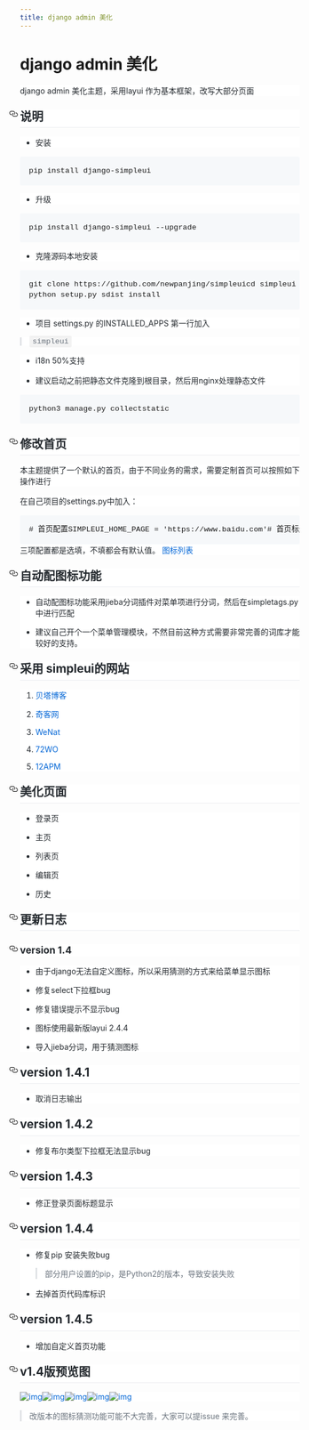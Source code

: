 ```yaml
---
title: django admin 美化
---
```


# django admin 美化

<p style="box-sizing: border-box; margin-bottom: 16px; margin-top: 0px; color: rgb(36, 41, 46); font-family: -apple-system, system-ui, &quot;Segoe UI&quot;, Helvetica, Arial, sans-serif, &quot;Apple Color Emoji&quot;, &quot;Segoe UI Emoji&quot;, &quot;Segoe UI Symbol&quot;; white-space: normal; background-color: rgb(255, 255, 255);">django admin 美化主题，采用layui 作为基本框架，改写大部分页面</p><h2 style="box-sizing: border-box; margin-bottom: 16px; margin-top: 24px; line-height: 1.25; border-bottom: 1px solid rgb(234, 236, 239); padding-bottom: 0.3em; color: rgb(36, 41, 46); font-family: -apple-system, system-ui, &quot;Segoe UI&quot;, Helvetica, Arial, sans-serif, &quot;Apple Color Emoji&quot;, &quot;Segoe UI Emoji&quot;, &quot;Segoe UI Symbol&quot;; white-space: normal; background-color: rgb(255, 255, 255);"><a id="user-content-说明" class="anchor" aria-hidden="true" href="https://github.com/newpanjing/simpleui#%E8%AF%B4%E6%98%8E" style="box-sizing: border-box; background-color: transparent; color: rgb(3, 102, 214); text-decoration-line: none; float: left; line-height: 1; margin-left: -20px; padding-right: 4px;"><svg class="octicon octicon-link" viewbox="0 0 16 16" version="1.1" width="16" height="16" aria-hidden="true"><path fill-rule="evenodd" d="M4 9h1v1H4c-1.5 0-3-1.69-3-3.5S2.55 3 4 3h4c1.45 0 3 1.69 3 3.5 0 1.41-.91 2.72-2 3.25V8.59c.58-.45 1-1.27 1-2.09C10 5.22 8.98 4 8 4H4c-.98 0-2 1.22-2 2.5S3 9 4 9zm9-3h-1v1h1c1 0 2 1.22 2 2.5S13.98 12 13 12H9c-.98 0-2-1.22-2-2.5 0-.83.42-1.64 1-2.09V6.25c-1.09.53-2 1.84-2 3.25C6 11.31 7.55 13 9 13h4c1.45 0 3-1.69 3-3.5S14.5 6 13 6z"></path></svg></a>说明</h2><ul style="box-sizing: border-box; margin-bottom: 16px; padding-left: 2em; color: rgb(36, 41, 46); font-family: -apple-system, system-ui, &quot;Segoe UI&quot;, Helvetica, Arial, sans-serif, &quot;Apple Color Emoji&quot;, &quot;Segoe UI Emoji&quot;, &quot;Segoe UI Symbol&quot;; white-space: normal; background-color: rgb(255, 255, 255);" class=" list-paddingleft-2"><li><p>安装</p></li></ul><pre style="box-sizing: border-box; font-family: SFMono-Regular, Consolas, &quot;Liberation Mono&quot;, Menlo, Courier, monospace; font-size: 13.6px; margin-bottom: 0px; margin-top: 0px; overflow-wrap: normal; background-color: rgb(246, 248, 250); border-radius: 3px; line-height: 1.45; overflow: auto; padding: 16px; word-break: normal;">pip&nbsp;install&nbsp;django-simpleui</pre><ul style="box-sizing: border-box; margin-bottom: 16px; padding-left: 2em; color: rgb(36, 41, 46); font-family: -apple-system, system-ui, &quot;Segoe UI&quot;, Helvetica, Arial, sans-serif, &quot;Apple Color Emoji&quot;, &quot;Segoe UI Emoji&quot;, &quot;Segoe UI Symbol&quot;; white-space: normal; background-color: rgb(255, 255, 255);" class=" list-paddingleft-2"><li><p>升级</p></li></ul><pre style="box-sizing: border-box; font-family: SFMono-Regular, Consolas, &quot;Liberation Mono&quot;, Menlo, Courier, monospace; font-size: 13.6px; margin-bottom: 0px; margin-top: 0px; overflow-wrap: normal; background-color: rgb(246, 248, 250); border-radius: 3px; line-height: 1.45; overflow: auto; padding: 16px; word-break: normal;">pip&nbsp;install&nbsp;django-simpleui&nbsp;--upgrade</pre><ul style="box-sizing: border-box; margin-bottom: 16px; padding-left: 2em; color: rgb(36, 41, 46); font-family: -apple-system, system-ui, &quot;Segoe UI&quot;, Helvetica, Arial, sans-serif, &quot;Apple Color Emoji&quot;, &quot;Segoe UI Emoji&quot;, &quot;Segoe UI Symbol&quot;; white-space: normal; background-color: rgb(255, 255, 255);" class=" list-paddingleft-2"><li><p>克隆源码本地安装</p></li></ul><pre style="box-sizing: border-box; font-family: SFMono-Regular, Consolas, &quot;Liberation Mono&quot;, Menlo, Courier, monospace; font-size: 13.6px; margin-bottom: 0px; margin-top: 0px; overflow-wrap: normal; background-color: rgb(246, 248, 250); border-radius: 3px; line-height: 1.45; overflow: auto; padding: 16px; word-break: normal;">git&nbsp;clone&nbsp;https://github.com/newpanjing/simpleuicd&nbsp;simpleui
python&nbsp;setup.py&nbsp;sdist&nbsp;install</pre><ul style="box-sizing: border-box; margin-bottom: 16px; padding-left: 2em; color: rgb(36, 41, 46); font-family: -apple-system, system-ui, &quot;Segoe UI&quot;, Helvetica, Arial, sans-serif, &quot;Apple Color Emoji&quot;, &quot;Segoe UI Emoji&quot;, &quot;Segoe UI Symbol&quot;; white-space: normal; background-color: rgb(255, 255, 255);" class=" list-paddingleft-2"><li><p>项目 settings.py 的INSTALLED_APPS 第一行加入</p></li></ul><blockquote style="box-sizing: border-box; margin: 0px 0px 16px; border-left: 0.25em solid rgb(223, 226, 229); color: rgb(106, 115, 125); padding: 0px 1em; font-family: -apple-system, system-ui, &quot;Segoe UI&quot;, Helvetica, Arial, sans-serif, &quot;Apple Color Emoji&quot;, &quot;Segoe UI Emoji&quot;, &quot;Segoe UI Symbol&quot;; white-space: normal; background-color: rgb(255, 255, 255);"><p style="box-sizing: border-box; margin-bottom: 0px; margin-top: 0px;"><code style="box-sizing: border-box; font-family: SFMono-Regular, Consolas, &quot;Liberation Mono&quot;, Menlo, Courier, monospace; font-size: 13.6px; background-color: rgba(27, 31, 35, 0.05); border-radius: 3px; margin: 0px; padding: 0.2em 0.4em;">simpleui</code></p></blockquote><ul style="box-sizing: border-box; margin-bottom: 16px; padding-left: 2em; color: rgb(36, 41, 46); font-family: -apple-system, system-ui, &quot;Segoe UI&quot;, Helvetica, Arial, sans-serif, &quot;Apple Color Emoji&quot;, &quot;Segoe UI Emoji&quot;, &quot;Segoe UI Symbol&quot;; white-space: normal; background-color: rgb(255, 255, 255);" class=" list-paddingleft-2"><li><p style="box-sizing: border-box; margin-bottom: 16px; margin-top: 16px;">i18n 50%支持</p></li><li><p style="box-sizing: border-box; margin-bottom: 16px; margin-top: 16px;">建议启动之前把静态文件克隆到根目录，然后用nginx处理静态文件</p></li></ul><pre style="box-sizing: border-box; font-family: SFMono-Regular, Consolas, &quot;Liberation Mono&quot;, Menlo, Courier, monospace; font-size: 13.6px; margin-bottom: 0px; margin-top: 0px; overflow-wrap: normal; background-color: rgb(246, 248, 250); border-radius: 3px; line-height: 1.45; overflow: auto; padding: 16px; word-break: normal;">python3&nbsp;manage.py&nbsp;collectstatic</pre><h2 style="box-sizing: border-box; margin-bottom: 16px; margin-top: 24px; line-height: 1.25; border-bottom: 1px solid rgb(234, 236, 239); padding-bottom: 0.3em; color: rgb(36, 41, 46); font-family: -apple-system, system-ui, &quot;Segoe UI&quot;, Helvetica, Arial, sans-serif, &quot;Apple Color Emoji&quot;, &quot;Segoe UI Emoji&quot;, &quot;Segoe UI Symbol&quot;; white-space: normal; background-color: rgb(255, 255, 255);"><a id="user-content-修改首页" class="anchor" aria-hidden="true" href="https://github.com/newpanjing/simpleui#%E4%BF%AE%E6%94%B9%E9%A6%96%E9%A1%B5" style="box-sizing: border-box; background-color: transparent; color: rgb(3, 102, 214); text-decoration-line: none; float: left; line-height: 1; margin-left: -20px; padding-right: 4px;"><svg class="octicon octicon-link" viewbox="0 0 16 16" version="1.1" width="16" height="16" aria-hidden="true"><path fill-rule="evenodd" d="M4 9h1v1H4c-1.5 0-3-1.69-3-3.5S2.55 3 4 3h4c1.45 0 3 1.69 3 3.5 0 1.41-.91 2.72-2 3.25V8.59c.58-.45 1-1.27 1-2.09C10 5.22 8.98 4 8 4H4c-.98 0-2 1.22-2 2.5S3 9 4 9zm9-3h-1v1h1c1 0 2 1.22 2 2.5S13.98 12 13 12H9c-.98 0-2-1.22-2-2.5 0-.83.42-1.64 1-2.09V6.25c-1.09.53-2 1.84-2 3.25C6 11.31 7.55 13 9 13h4c1.45 0 3-1.69 3-3.5S14.5 6 13 6z"></path></svg></a>修改首页</h2><p style="box-sizing: border-box; margin-bottom: 16px; margin-top: 0px; color: rgb(36, 41, 46); font-family: -apple-system, system-ui, &quot;Segoe UI&quot;, Helvetica, Arial, sans-serif, &quot;Apple Color Emoji&quot;, &quot;Segoe UI Emoji&quot;, &quot;Segoe UI Symbol&quot;; white-space: normal; background-color: rgb(255, 255, 255);">本主题提供了一个默认的首页，由于不同业务的需求，需要定制首页可以按照如下操作进行</p><p style="box-sizing: border-box; margin-bottom: 16px; margin-top: 0px; color: rgb(36, 41, 46); font-family: -apple-system, system-ui, &quot;Segoe UI&quot;, Helvetica, Arial, sans-serif, &quot;Apple Color Emoji&quot;, &quot;Segoe UI Emoji&quot;, &quot;Segoe UI Symbol&quot;; white-space: normal; background-color: rgb(255, 255, 255);">在自己项目的settings.py中加入：</p><pre style="box-sizing: border-box; font-family: SFMono-Regular, Consolas, &quot;Liberation Mono&quot;, Menlo, Courier, monospace; font-size: 13.6px; margin-bottom: 0px; margin-top: 0px; overflow-wrap: normal; background-color: rgb(246, 248, 250); border-radius: 3px; line-height: 1.45; overflow: auto; padding: 16px; word-break: normal;">#&nbsp;首页配置SIMPLEUI_HOME_PAGE&nbsp;=&nbsp;&#39;https://www.baidu.com&#39;#&nbsp;首页标题SIMPLEUI_HOME_TITLE&nbsp;=&nbsp;&#39;百度一下你就知道&#39;#&nbsp;首页图标SIMPLEUI_HOME_ICON&nbsp;=&nbsp;&#39;layui-icon-rate&#39;</pre><p style="box-sizing: border-box; margin-bottom: 16px; margin-top: 0px; color: rgb(36, 41, 46); font-family: -apple-system, system-ui, &quot;Segoe UI&quot;, Helvetica, Arial, sans-serif, &quot;Apple Color Emoji&quot;, &quot;Segoe UI Emoji&quot;, &quot;Segoe UI Symbol&quot;; white-space: normal; background-color: rgb(255, 255, 255);">三项配置都是选填，不填都会有默认值。&nbsp;<a href="https://github.com/newpanjing/simpleui/blob/master/ICON.md" style="box-sizing: border-box; background-color: transparent; color: rgb(3, 102, 214); text-decoration-line: none;">图标列表</a></p><h2 style="box-sizing: border-box; margin-bottom: 16px; margin-top: 24px; line-height: 1.25; border-bottom: 1px solid rgb(234, 236, 239); padding-bottom: 0.3em; color: rgb(36, 41, 46); font-family: -apple-system, system-ui, &quot;Segoe UI&quot;, Helvetica, Arial, sans-serif, &quot;Apple Color Emoji&quot;, &quot;Segoe UI Emoji&quot;, &quot;Segoe UI Symbol&quot;; white-space: normal; background-color: rgb(255, 255, 255);"><a id="user-content-自动配图标功能" class="anchor" aria-hidden="true" href="https://github.com/newpanjing/simpleui#%E8%87%AA%E5%8A%A8%E9%85%8D%E5%9B%BE%E6%A0%87%E5%8A%9F%E8%83%BD" style="box-sizing: border-box; background-color: transparent; color: rgb(3, 102, 214); text-decoration-line: none; float: left; line-height: 1; margin-left: -20px; padding-right: 4px;"><svg class="octicon octicon-link" viewbox="0 0 16 16" version="1.1" width="16" height="16" aria-hidden="true"><path fill-rule="evenodd" d="M4 9h1v1H4c-1.5 0-3-1.69-3-3.5S2.55 3 4 3h4c1.45 0 3 1.69 3 3.5 0 1.41-.91 2.72-2 3.25V8.59c.58-.45 1-1.27 1-2.09C10 5.22 8.98 4 8 4H4c-.98 0-2 1.22-2 2.5S3 9 4 9zm9-3h-1v1h1c1 0 2 1.22 2 2.5S13.98 12 13 12H9c-.98 0-2-1.22-2-2.5 0-.83.42-1.64 1-2.09V6.25c-1.09.53-2 1.84-2 3.25C6 11.31 7.55 13 9 13h4c1.45 0 3-1.69 3-3.5S14.5 6 13 6z"></path></svg></a>自动配图标功能</h2><ul style="box-sizing: border-box; margin-bottom: 16px; padding-left: 2em; color: rgb(36, 41, 46); font-family: -apple-system, system-ui, &quot;Segoe UI&quot;, Helvetica, Arial, sans-serif, &quot;Apple Color Emoji&quot;, &quot;Segoe UI Emoji&quot;, &quot;Segoe UI Symbol&quot;; white-space: normal; background-color: rgb(255, 255, 255);" class=" list-paddingleft-2"><li><p>自动配图标功能采用jieba分词插件对菜单项进行分词，然后在simpletags.py中进行匹配</p></li><li><p>建议自己开个一个菜单管理模块，不然目前这种方式需要非常完善的词库才能较好的支持。</p></li></ul><h2 style="box-sizing: border-box; margin-bottom: 16px; margin-top: 24px; line-height: 1.25; border-bottom: 1px solid rgb(234, 236, 239); padding-bottom: 0.3em; color: rgb(36, 41, 46); font-family: -apple-system, system-ui, &quot;Segoe UI&quot;, Helvetica, Arial, sans-serif, &quot;Apple Color Emoji&quot;, &quot;Segoe UI Emoji&quot;, &quot;Segoe UI Symbol&quot;; white-space: normal; background-color: rgb(255, 255, 255);"><a id="user-content-采用-simpleui的网站" class="anchor" aria-hidden="true" href="https://github.com/newpanjing/simpleui#%E9%87%87%E7%94%A8-simpleui%E7%9A%84%E7%BD%91%E7%AB%99" style="box-sizing: border-box; background-color: transparent; color: rgb(3, 102, 214); text-decoration-line: none; float: left; line-height: 1; margin-left: -20px; padding-right: 4px;"><svg class="octicon octicon-link" viewbox="0 0 16 16" version="1.1" width="16" height="16" aria-hidden="true"><path fill-rule="evenodd" d="M4 9h1v1H4c-1.5 0-3-1.69-3-3.5S2.55 3 4 3h4c1.45 0 3 1.69 3 3.5 0 1.41-.91 2.72-2 3.25V8.59c.58-.45 1-1.27 1-2.09C10 5.22 8.98 4 8 4H4c-.98 0-2 1.22-2 2.5S3 9 4 9zm9-3h-1v1h1c1 0 2 1.22 2 2.5S13.98 12 13 12H9c-.98 0-2-1.22-2-2.5 0-.83.42-1.64 1-2.09V6.25c-1.09.53-2 1.84-2 3.25C6 11.31 7.55 13 9 13h4c1.45 0 3-1.69 3-3.5S14.5 6 13 6z"></path></svg></a>采用 simpleui的网站</h2><ol style="box-sizing: border-box; margin-bottom: 16px; padding-left: 2em; color: rgb(36, 41, 46); font-family: -apple-system, system-ui, &quot;Segoe UI&quot;, Helvetica, Arial, sans-serif, &quot;Apple Color Emoji&quot;, &quot;Segoe UI Emoji&quot;, &quot;Segoe UI Symbol&quot;; white-space: normal; background-color: rgb(255, 255, 255);" class=" list-paddingleft-2"><li><p><a href="https://www.88cto.com/" rel="nofollow" style="box-sizing: border-box; background-color: transparent; color: rgb(3, 102, 214); text-decoration-line: none;">贝塔博客</a></p></li><li><p><a href="https://www.qikenet.com/" rel="nofollow" style="box-sizing: border-box; background-color: transparent; color: rgb(3, 102, 214); text-decoration-line: none;">奇客网</a></p></li><li><p><a href="https://www.wezoz.com/" rel="nofollow" style="box-sizing: border-box; background-color: transparent; color: rgb(3, 102, 214); text-decoration-line: none;">WeNat</a></p></li><li><p><a href="https://www.72wo.com/" rel="nofollow" style="box-sizing: border-box; background-color: transparent; color: rgb(3, 102, 214); text-decoration-line: none;">72WO</a></p></li><li><p><a href="https://www.12apm.com/" rel="nofollow" style="box-sizing: border-box; background-color: transparent; color: rgb(3, 102, 214); text-decoration-line: none;">12APM</a></p></li></ol><h2 style="box-sizing: border-box; margin-bottom: 16px; margin-top: 24px; line-height: 1.25; border-bottom: 1px solid rgb(234, 236, 239); padding-bottom: 0.3em; color: rgb(36, 41, 46); font-family: -apple-system, system-ui, &quot;Segoe UI&quot;, Helvetica, Arial, sans-serif, &quot;Apple Color Emoji&quot;, &quot;Segoe UI Emoji&quot;, &quot;Segoe UI Symbol&quot;; white-space: normal; background-color: rgb(255, 255, 255);"><a id="user-content-美化页面" class="anchor" aria-hidden="true" href="https://github.com/newpanjing/simpleui#%E7%BE%8E%E5%8C%96%E9%A1%B5%E9%9D%A2" style="box-sizing: border-box; background-color: transparent; color: rgb(3, 102, 214); text-decoration-line: none; float: left; line-height: 1; margin-left: -20px; padding-right: 4px;"><svg class="octicon octicon-link" viewbox="0 0 16 16" version="1.1" width="16" height="16" aria-hidden="true"><path fill-rule="evenodd" d="M4 9h1v1H4c-1.5 0-3-1.69-3-3.5S2.55 3 4 3h4c1.45 0 3 1.69 3 3.5 0 1.41-.91 2.72-2 3.25V8.59c.58-.45 1-1.27 1-2.09C10 5.22 8.98 4 8 4H4c-.98 0-2 1.22-2 2.5S3 9 4 9zm9-3h-1v1h1c1 0 2 1.22 2 2.5S13.98 12 13 12H9c-.98 0-2-1.22-2-2.5 0-.83.42-1.64 1-2.09V6.25c-1.09.53-2 1.84-2 3.25C6 11.31 7.55 13 9 13h4c1.45 0 3-1.69 3-3.5S14.5 6 13 6z"></path></svg></a>美化页面</h2><ul style="box-sizing: border-box; margin-bottom: 16px; padding-left: 2em; color: rgb(36, 41, 46); font-family: -apple-system, system-ui, &quot;Segoe UI&quot;, Helvetica, Arial, sans-serif, &quot;Apple Color Emoji&quot;, &quot;Segoe UI Emoji&quot;, &quot;Segoe UI Symbol&quot;; white-space: normal; background-color: rgb(255, 255, 255);" class=" list-paddingleft-2"><li><p>登录页</p></li><li><p>主页</p></li><li><p>列表页</p></li><li><p>编辑页</p></li><li><p>历史</p></li></ul><h2 style="box-sizing: border-box; margin-bottom: 16px; margin-top: 24px; line-height: 1.25; border-bottom: 1px solid rgb(234, 236, 239); padding-bottom: 0.3em; color: rgb(36, 41, 46); font-family: -apple-system, system-ui, &quot;Segoe UI&quot;, Helvetica, Arial, sans-serif, &quot;Apple Color Emoji&quot;, &quot;Segoe UI Emoji&quot;, &quot;Segoe UI Symbol&quot;; white-space: normal; background-color: rgb(255, 255, 255);"><a id="user-content-更新日志" class="anchor" aria-hidden="true" href="https://github.com/newpanjing/simpleui#%E6%9B%B4%E6%96%B0%E6%97%A5%E5%BF%97" style="box-sizing: border-box; background-color: transparent; color: rgb(3, 102, 214); text-decoration-line: none; float: left; line-height: 1; margin-left: -20px; padding-right: 4px;"><svg class="octicon octicon-link" viewbox="0 0 16 16" version="1.1" width="16" height="16" aria-hidden="true"><path fill-rule="evenodd" d="M4 9h1v1H4c-1.5 0-3-1.69-3-3.5S2.55 3 4 3h4c1.45 0 3 1.69 3 3.5 0 1.41-.91 2.72-2 3.25V8.59c.58-.45 1-1.27 1-2.09C10 5.22 8.98 4 8 4H4c-.98 0-2 1.22-2 2.5S3 9 4 9zm9-3h-1v1h1c1 0 2 1.22 2 2.5S13.98 12 13 12H9c-.98 0-2-1.22-2-2.5 0-.83.42-1.64 1-2.09V6.25c-1.09.53-2 1.84-2 3.25C6 11.31 7.55 13 9 13h4c1.45 0 3-1.69 3-3.5S14.5 6 13 6z"></path></svg></a>更新日志</h2><h3 style="box-sizing: border-box; margin-bottom: 16px; margin-top: 24px; font-size: 1.25em; line-height: 1.25; color: rgb(36, 41, 46); font-family: -apple-system, system-ui, &quot;Segoe UI&quot;, Helvetica, Arial, sans-serif, &quot;Apple Color Emoji&quot;, &quot;Segoe UI Emoji&quot;, &quot;Segoe UI Symbol&quot;; white-space: normal; background-color: rgb(255, 255, 255);"><a id="user-content-version-14" class="anchor" aria-hidden="true" href="https://github.com/newpanjing/simpleui#version-14" style="box-sizing: border-box; background-color: transparent; color: rgb(3, 102, 214); text-decoration-line: none; float: left; line-height: 1; margin-left: -20px; padding-right: 4px;"><svg class="octicon octicon-link" viewbox="0 0 16 16" version="1.1" width="16" height="16" aria-hidden="true"><path fill-rule="evenodd" d="M4 9h1v1H4c-1.5 0-3-1.69-3-3.5S2.55 3 4 3h4c1.45 0 3 1.69 3 3.5 0 1.41-.91 2.72-2 3.25V8.59c.58-.45 1-1.27 1-2.09C10 5.22 8.98 4 8 4H4c-.98 0-2 1.22-2 2.5S3 9 4 9zm9-3h-1v1h1c1 0 2 1.22 2 2.5S13.98 12 13 12H9c-.98 0-2-1.22-2-2.5 0-.83.42-1.64 1-2.09V6.25c-1.09.53-2 1.84-2 3.25C6 11.31 7.55 13 9 13h4c1.45 0 3-1.69 3-3.5S14.5 6 13 6z"></path></svg></a>version 1.4</h3><ul style="box-sizing: border-box; margin-bottom: 16px; padding-left: 2em; color: rgb(36, 41, 46); font-family: -apple-system, system-ui, &quot;Segoe UI&quot;, Helvetica, Arial, sans-serif, &quot;Apple Color Emoji&quot;, &quot;Segoe UI Emoji&quot;, &quot;Segoe UI Symbol&quot;; white-space: normal; background-color: rgb(255, 255, 255);" class=" list-paddingleft-2"><li><p>由于django无法自定义图标，所以采用猜测的方式来给菜单显示图标</p></li><li><p>修复select下拉框bug</p></li><li><p>修复错误提示不显示bug</p></li><li><p>图标使用最新版layui 2.4.4</p></li><li><p>导入jieba分词，用于猜测图标</p></li></ul><h2 style="box-sizing: border-box; margin-bottom: 16px; margin-top: 24px; line-height: 1.25; border-bottom: 1px solid rgb(234, 236, 239); padding-bottom: 0.3em; color: rgb(36, 41, 46); font-family: -apple-system, system-ui, &quot;Segoe UI&quot;, Helvetica, Arial, sans-serif, &quot;Apple Color Emoji&quot;, &quot;Segoe UI Emoji&quot;, &quot;Segoe UI Symbol&quot;; white-space: normal; background-color: rgb(255, 255, 255);"><a id="user-content-version-141" class="anchor" aria-hidden="true" href="https://github.com/newpanjing/simpleui#version-141" style="box-sizing: border-box; background-color: transparent; color: rgb(3, 102, 214); text-decoration-line: none; float: left; line-height: 1; margin-left: -20px; padding-right: 4px;"><svg class="octicon octicon-link" viewbox="0 0 16 16" version="1.1" width="16" height="16" aria-hidden="true"><path fill-rule="evenodd" d="M4 9h1v1H4c-1.5 0-3-1.69-3-3.5S2.55 3 4 3h4c1.45 0 3 1.69 3 3.5 0 1.41-.91 2.72-2 3.25V8.59c.58-.45 1-1.27 1-2.09C10 5.22 8.98 4 8 4H4c-.98 0-2 1.22-2 2.5S3 9 4 9zm9-3h-1v1h1c1 0 2 1.22 2 2.5S13.98 12 13 12H9c-.98 0-2-1.22-2-2.5 0-.83.42-1.64 1-2.09V6.25c-1.09.53-2 1.84-2 3.25C6 11.31 7.55 13 9 13h4c1.45 0 3-1.69 3-3.5S14.5 6 13 6z"></path></svg></a>version 1.4.1</h2><ul style="box-sizing: border-box; margin-bottom: 16px; padding-left: 2em; color: rgb(36, 41, 46); font-family: -apple-system, system-ui, &quot;Segoe UI&quot;, Helvetica, Arial, sans-serif, &quot;Apple Color Emoji&quot;, &quot;Segoe UI Emoji&quot;, &quot;Segoe UI Symbol&quot;; white-space: normal; background-color: rgb(255, 255, 255);" class=" list-paddingleft-2"><li><p>取消日志输出</p></li></ul><h2 style="box-sizing: border-box; margin-bottom: 16px; margin-top: 24px; line-height: 1.25; border-bottom: 1px solid rgb(234, 236, 239); padding-bottom: 0.3em; color: rgb(36, 41, 46); font-family: -apple-system, system-ui, &quot;Segoe UI&quot;, Helvetica, Arial, sans-serif, &quot;Apple Color Emoji&quot;, &quot;Segoe UI Emoji&quot;, &quot;Segoe UI Symbol&quot;; white-space: normal; background-color: rgb(255, 255, 255);"><a id="user-content-version-142" class="anchor" aria-hidden="true" href="https://github.com/newpanjing/simpleui#version-142" style="box-sizing: border-box; background-color: transparent; color: rgb(3, 102, 214); text-decoration-line: none; float: left; line-height: 1; margin-left: -20px; padding-right: 4px;"><svg class="octicon octicon-link" viewbox="0 0 16 16" version="1.1" width="16" height="16" aria-hidden="true"><path fill-rule="evenodd" d="M4 9h1v1H4c-1.5 0-3-1.69-3-3.5S2.55 3 4 3h4c1.45 0 3 1.69 3 3.5 0 1.41-.91 2.72-2 3.25V8.59c.58-.45 1-1.27 1-2.09C10 5.22 8.98 4 8 4H4c-.98 0-2 1.22-2 2.5S3 9 4 9zm9-3h-1v1h1c1 0 2 1.22 2 2.5S13.98 12 13 12H9c-.98 0-2-1.22-2-2.5 0-.83.42-1.64 1-2.09V6.25c-1.09.53-2 1.84-2 3.25C6 11.31 7.55 13 9 13h4c1.45 0 3-1.69 3-3.5S14.5 6 13 6z"></path></svg></a>version 1.4.2</h2><ul style="box-sizing: border-box; margin-bottom: 16px; padding-left: 2em; color: rgb(36, 41, 46); font-family: -apple-system, system-ui, &quot;Segoe UI&quot;, Helvetica, Arial, sans-serif, &quot;Apple Color Emoji&quot;, &quot;Segoe UI Emoji&quot;, &quot;Segoe UI Symbol&quot;; white-space: normal; background-color: rgb(255, 255, 255);" class=" list-paddingleft-2"><li><p>修复布尔类型下拉框无法显示bug</p></li></ul><h2 style="box-sizing: border-box; margin-bottom: 16px; margin-top: 24px; line-height: 1.25; border-bottom: 1px solid rgb(234, 236, 239); padding-bottom: 0.3em; color: rgb(36, 41, 46); font-family: -apple-system, system-ui, &quot;Segoe UI&quot;, Helvetica, Arial, sans-serif, &quot;Apple Color Emoji&quot;, &quot;Segoe UI Emoji&quot;, &quot;Segoe UI Symbol&quot;; white-space: normal; background-color: rgb(255, 255, 255);"><a id="user-content-version-143" class="anchor" aria-hidden="true" href="https://github.com/newpanjing/simpleui#version-143" style="box-sizing: border-box; background-color: transparent; color: rgb(3, 102, 214); text-decoration-line: none; float: left; line-height: 1; margin-left: -20px; padding-right: 4px;"><svg class="octicon octicon-link" viewbox="0 0 16 16" version="1.1" width="16" height="16" aria-hidden="true"><path fill-rule="evenodd" d="M4 9h1v1H4c-1.5 0-3-1.69-3-3.5S2.55 3 4 3h4c1.45 0 3 1.69 3 3.5 0 1.41-.91 2.72-2 3.25V8.59c.58-.45 1-1.27 1-2.09C10 5.22 8.98 4 8 4H4c-.98 0-2 1.22-2 2.5S3 9 4 9zm9-3h-1v1h1c1 0 2 1.22 2 2.5S13.98 12 13 12H9c-.98 0-2-1.22-2-2.5 0-.83.42-1.64 1-2.09V6.25c-1.09.53-2 1.84-2 3.25C6 11.31 7.55 13 9 13h4c1.45 0 3-1.69 3-3.5S14.5 6 13 6z"></path></svg></a>version 1.4.3</h2><ul style="box-sizing: border-box; margin-bottom: 16px; padding-left: 2em; color: rgb(36, 41, 46); font-family: -apple-system, system-ui, &quot;Segoe UI&quot;, Helvetica, Arial, sans-serif, &quot;Apple Color Emoji&quot;, &quot;Segoe UI Emoji&quot;, &quot;Segoe UI Symbol&quot;; white-space: normal; background-color: rgb(255, 255, 255);" class=" list-paddingleft-2"><li><p>修正登录页面标题显示</p></li></ul><h2 style="box-sizing: border-box; margin-bottom: 16px; margin-top: 24px; line-height: 1.25; border-bottom: 1px solid rgb(234, 236, 239); padding-bottom: 0.3em; color: rgb(36, 41, 46); font-family: -apple-system, system-ui, &quot;Segoe UI&quot;, Helvetica, Arial, sans-serif, &quot;Apple Color Emoji&quot;, &quot;Segoe UI Emoji&quot;, &quot;Segoe UI Symbol&quot;; white-space: normal; background-color: rgb(255, 255, 255);"><a id="user-content-version-144" class="anchor" aria-hidden="true" href="https://github.com/newpanjing/simpleui#version-144" style="box-sizing: border-box; background-color: transparent; color: rgb(3, 102, 214); text-decoration-line: none; float: left; line-height: 1; margin-left: -20px; padding-right: 4px;"><svg class="octicon octicon-link" viewbox="0 0 16 16" version="1.1" width="16" height="16" aria-hidden="true"><path fill-rule="evenodd" d="M4 9h1v1H4c-1.5 0-3-1.69-3-3.5S2.55 3 4 3h4c1.45 0 3 1.69 3 3.5 0 1.41-.91 2.72-2 3.25V8.59c.58-.45 1-1.27 1-2.09C10 5.22 8.98 4 8 4H4c-.98 0-2 1.22-2 2.5S3 9 4 9zm9-3h-1v1h1c1 0 2 1.22 2 2.5S13.98 12 13 12H9c-.98 0-2-1.22-2-2.5 0-.83.42-1.64 1-2.09V6.25c-1.09.53-2 1.84-2 3.25C6 11.31 7.55 13 9 13h4c1.45 0 3-1.69 3-3.5S14.5 6 13 6z"></path></svg></a>version 1.4.4</h2><ul style="box-sizing: border-box; margin-bottom: 16px; padding-left: 2em; color: rgb(36, 41, 46); font-family: -apple-system, system-ui, &quot;Segoe UI&quot;, Helvetica, Arial, sans-serif, &quot;Apple Color Emoji&quot;, &quot;Segoe UI Emoji&quot;, &quot;Segoe UI Symbol&quot;; white-space: normal; background-color: rgb(255, 255, 255);" class=" list-paddingleft-2"><li><p>修复pip 安装失败bug</p><blockquote style="box-sizing: border-box; margin: 0px 0px 16px; border-left: 0.25em solid rgb(223, 226, 229); color: rgb(106, 115, 125); padding: 0px 1em;"><p style="box-sizing: border-box; margin-bottom: 0px; margin-top: 0px;">部分用户设置的pip，是Python2的版本，导致安装失败</p></blockquote></li><li><p>去掉首页代码库标识</p></li></ul><h2 style="box-sizing: border-box; margin-bottom: 16px; margin-top: 24px; line-height: 1.25; border-bottom: 1px solid rgb(234, 236, 239); padding-bottom: 0.3em; color: rgb(36, 41, 46); font-family: -apple-system, system-ui, &quot;Segoe UI&quot;, Helvetica, Arial, sans-serif, &quot;Apple Color Emoji&quot;, &quot;Segoe UI Emoji&quot;, &quot;Segoe UI Symbol&quot;; white-space: normal; background-color: rgb(255, 255, 255);"><a id="user-content-version-145" class="anchor" aria-hidden="true" href="https://github.com/newpanjing/simpleui#version-145" style="box-sizing: border-box; background-color: transparent; color: rgb(3, 102, 214); text-decoration-line: none; float: left; line-height: 1; margin-left: -20px; padding-right: 4px;"><svg class="octicon octicon-link" viewbox="0 0 16 16" version="1.1" width="16" height="16" aria-hidden="true"><path fill-rule="evenodd" d="M4 9h1v1H4c-1.5 0-3-1.69-3-3.5S2.55 3 4 3h4c1.45 0 3 1.69 3 3.5 0 1.41-.91 2.72-2 3.25V8.59c.58-.45 1-1.27 1-2.09C10 5.22 8.98 4 8 4H4c-.98 0-2 1.22-2 2.5S3 9 4 9zm9-3h-1v1h1c1 0 2 1.22 2 2.5S13.98 12 13 12H9c-.98 0-2-1.22-2-2.5 0-.83.42-1.64 1-2.09V6.25c-1.09.53-2 1.84-2 3.25C6 11.31 7.55 13 9 13h4c1.45 0 3-1.69 3-3.5S14.5 6 13 6z"></path></svg></a>version 1.4.5</h2><ul style="box-sizing: border-box; margin-bottom: 16px; padding-left: 2em; color: rgb(36, 41, 46); font-family: -apple-system, system-ui, &quot;Segoe UI&quot;, Helvetica, Arial, sans-serif, &quot;Apple Color Emoji&quot;, &quot;Segoe UI Emoji&quot;, &quot;Segoe UI Symbol&quot;; white-space: normal; background-color: rgb(255, 255, 255);" class=" list-paddingleft-2"><li><p>增加自定义首页功能</p></li></ul><h2 style="box-sizing: border-box; margin-bottom: 16px; margin-top: 24px; line-height: 1.25; border-bottom: 1px solid rgb(234, 236, 239); padding-bottom: 0.3em; color: rgb(36, 41, 46); font-family: -apple-system, system-ui, &quot;Segoe UI&quot;, Helvetica, Arial, sans-serif, &quot;Apple Color Emoji&quot;, &quot;Segoe UI Emoji&quot;, &quot;Segoe UI Symbol&quot;; white-space: normal; background-color: rgb(255, 255, 255);"><a id="user-content-v14版预览图" class="anchor" aria-hidden="true" href="https://github.com/newpanjing/simpleui#v14%E7%89%88%E9%A2%84%E8%A7%88%E5%9B%BE" style="box-sizing: border-box; background-color: transparent; color: rgb(3, 102, 214); text-decoration-line: none; float: left; line-height: 1; margin-left: -20px; padding-right: 4px;"><svg class="octicon octicon-link" viewbox="0 0 16 16" version="1.1" width="16" height="16" aria-hidden="true"><path fill-rule="evenodd" d="M4 9h1v1H4c-1.5 0-3-1.69-3-3.5S2.55 3 4 3h4c1.45 0 3 1.69 3 3.5 0 1.41-.91 2.72-2 3.25V8.59c.58-.45 1-1.27 1-2.09C10 5.22 8.98 4 8 4H4c-.98 0-2 1.22-2 2.5S3 9 4 9zm9-3h-1v1h1c1 0 2 1.22 2 2.5S13.98 12 13 12H9c-.98 0-2-1.22-2-2.5 0-.83.42-1.64 1-2.09V6.25c-1.09.53-2 1.84-2 3.25C6 11.31 7.55 13 9 13h4c1.45 0 3-1.69 3-3.5S14.5 6 13 6z"></path></svg></a>v1.4版预览图</h2><p style="box-sizing: border-box; margin-bottom: 16px; margin-top: 0px; color: rgb(36, 41, 46); font-family: -apple-system, system-ui, &quot;Segoe UI&quot;, Helvetica, Arial, sans-serif, &quot;Apple Color Emoji&quot;, &quot;Segoe UI Emoji&quot;, &quot;Segoe UI Symbol&quot;; white-space: normal; background-color: rgb(255, 255, 255);"><a target="_blank" rel="noopener noreferrer" href="https://github.com/newpanjing/simpleui/raw/master/images/%E5%9B%BE%E7%89%871.png" style="box-sizing: border-box; background-color: transparent; color: rgb(3, 102, 214); text-decoration-line: none;"><img src="https://github.com/newpanjing/simpleui/raw/master/images/%E5%9B%BE%E7%89%871.png" alt="img" style="box-sizing: content-box; border-style: none; max-width: 100%;"/></a><a target="_blank" rel="noopener noreferrer" href="https://github.com/newpanjing/simpleui/raw/master/images/%E5%9B%BE%E7%89%872.png" style="box-sizing: border-box; background-color: transparent; color: rgb(3, 102, 214); text-decoration-line: none;"><img src="https://github.com/newpanjing/simpleui/raw/master/images/%E5%9B%BE%E7%89%872.png" alt="img" style="box-sizing: content-box; border-style: none; max-width: 100%;"/></a><a target="_blank" rel="noopener noreferrer" href="https://github.com/newpanjing/simpleui/raw/master/images/%E5%9B%BE%E7%89%873.png" style="box-sizing: border-box; background-color: transparent; color: rgb(3, 102, 214); text-decoration-line: none;"><img src="https://github.com/newpanjing/simpleui/raw/master/images/%E5%9B%BE%E7%89%873.png" alt="img" style="box-sizing: content-box; border-style: none; max-width: 100%;"/></a><a target="_blank" rel="noopener noreferrer" href="https://github.com/newpanjing/simpleui/raw/master/images/%E5%9B%BE%E7%89%874.png" style="box-sizing: border-box; background-color: transparent; color: rgb(3, 102, 214); text-decoration-line: none;"><img src="https://github.com/newpanjing/simpleui/raw/master/images/%E5%9B%BE%E7%89%874.png" alt="img" style="box-sizing: content-box; border-style: none; max-width: 100%;"/></a><a target="_blank" rel="noopener noreferrer" href="https://github.com/newpanjing/simpleui/raw/master/images/%E5%9B%BE%E7%89%875.png" style="box-sizing: border-box; background-color: transparent; color: rgb(3, 102, 214); text-decoration-line: none;"><img src="https://github.com/newpanjing/simpleui/raw/master/images/%E5%9B%BE%E7%89%875.png" alt="img" style="box-sizing: content-box; border-style: none; max-width: 100%;"/></a></p><blockquote style="box-sizing: border-box; margin-top: 0px; margin-right: 0px; margin-left: 0px; border-left: 0.25em solid rgb(223, 226, 229); color: rgb(106, 115, 125); padding: 0px 1em; font-family: -apple-system, system-ui, &quot;Segoe UI&quot;, Helvetica, Arial, sans-serif, &quot;Apple Color Emoji&quot;, &quot;Segoe UI Emoji&quot;, &quot;Segoe UI Symbol&quot;; white-space: normal; background-color: rgb(255, 255, 255); margin-bottom: 0px !important;"><p style="box-sizing: border-box; margin-bottom: 0px; margin-top: 0px;">改版本的图标猜测功能可能不大完善，大家可以提issue 来完善。</p></blockquote><p><br/></p>


